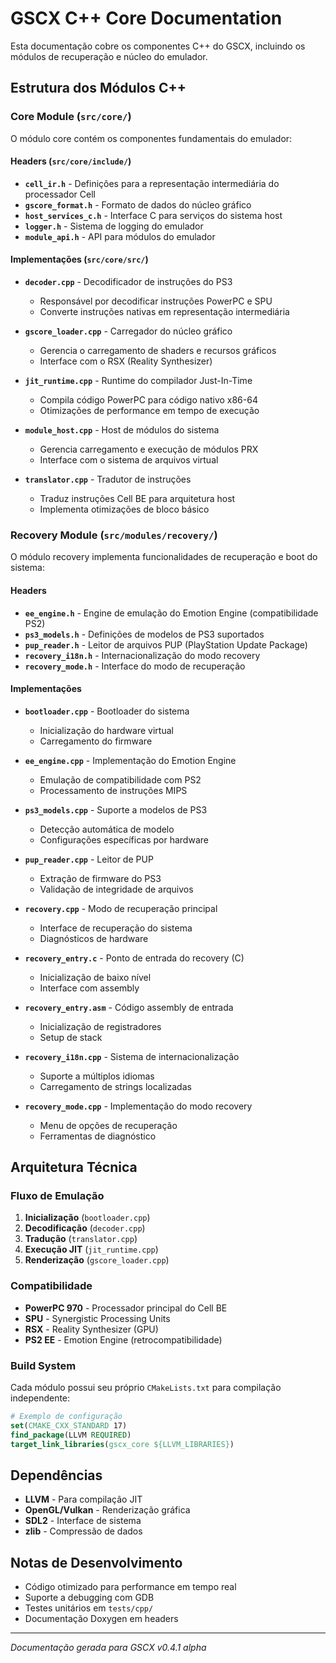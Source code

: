 # GSCX C++ Core Documentation

Esta documentação cobre os componentes C++ do GSCX, incluindo os módulos de recuperação e núcleo do emulador.

## Estrutura dos Módulos C++

### Core Module (`src/core/`)

O módulo core contém os componentes fundamentais do emulador:

#### Headers (`src/core/include/`)

- **`cell_ir.h`** - Definições para a representação intermediária do processador Cell
- **`gscore_format.h`** - Formato de dados do núcleo gráfico
- **`host_services_c.h`** - Interface C para serviços do sistema host
- **`logger.h`** - Sistema de logging do emulador
- **`module_api.h`** - API para módulos do emulador

#### Implementações (`src/core/src/`)

- **`decoder.cpp`** - Decodificador de instruções do PS3
  - Responsável por decodificar instruções PowerPC e SPU
  - Converte instruções nativas em representação intermediária

- **`gscore_loader.cpp`** - Carregador do núcleo gráfico
  - Gerencia o carregamento de shaders e recursos gráficos
  - Interface com o RSX (Reality Synthesizer)

- **`jit_runtime.cpp`** - Runtime do compilador Just-In-Time
  - Compila código PowerPC para código nativo x86-64
  - Otimizações de performance em tempo de execução

- **`module_host.cpp`** - Host de módulos do sistema
  - Gerencia carregamento e execução de módulos PRX
  - Interface com o sistema de arquivos virtual

- **`translator.cpp`** - Tradutor de instruções
  - Traduz instruções Cell BE para arquitetura host
  - Implementa otimizações de bloco básico

### Recovery Module (`src/modules/recovery/`)

O módulo recovery implementa funcionalidades de recuperação e boot do sistema:

#### Headers

- **`ee_engine.h`** - Engine de emulação do Emotion Engine (compatibilidade PS2)
- **`ps3_models.h`** - Definições de modelos de PS3 suportados
- **`pup_reader.h`** - Leitor de arquivos PUP (PlayStation Update Package)
- **`recovery_i18n.h`** - Internacionalização do modo recovery
- **`recovery_mode.h`** - Interface do modo de recuperação

#### Implementações

- **`bootloader.cpp`** - Bootloader do sistema
  - Inicialização do hardware virtual
  - Carregamento do firmware

- **`ee_engine.cpp`** - Implementação do Emotion Engine
  - Emulação de compatibilidade com PS2
  - Processamento de instruções MIPS

- **`ps3_models.cpp`** - Suporte a modelos de PS3
  - Detecção automática de modelo
  - Configurações específicas por hardware

- **`pup_reader.cpp`** - Leitor de PUP
  - Extração de firmware do PS3
  - Validação de integridade de arquivos

- **`recovery.cpp`** - Modo de recuperação principal
  - Interface de recuperação do sistema
  - Diagnósticos de hardware

- **`recovery_entry.c`** - Ponto de entrada do recovery (C)
  - Inicialização de baixo nível
  - Interface com assembly

- **`recovery_entry.asm`** - Código assembly de entrada
  - Inicialização de registradores
  - Setup de stack

- **`recovery_i18n.cpp`** - Sistema de internacionalização
  - Suporte a múltiplos idiomas
  - Carregamento de strings localizadas

- **`recovery_mode.cpp`** - Implementação do modo recovery
  - Menu de opções de recuperação
  - Ferramentas de diagnóstico

## Arquitetura Técnica

### Fluxo de Emulação

1. **Inicialização** (`bootloader.cpp`)
2. **Decodificação** (`decoder.cpp`)
3. **Tradução** (`translator.cpp`)
4. **Execução JIT** (`jit_runtime.cpp`)
5. **Renderização** (`gscore_loader.cpp`)

### Compatibilidade

- **PowerPC 970** - Processador principal do Cell BE
- **SPU** - Synergistic Processing Units
- **RSX** - Reality Synthesizer (GPU)
- **PS2 EE** - Emotion Engine (retrocompatibilidade)

### Build System

Cada módulo possui seu próprio `CMakeLists.txt` para compilação independente:

```cmake
# Exemplo de configuração
set(CMAKE_CXX_STANDARD 17)
find_package(LLVM REQUIRED)
target_link_libraries(gscx_core ${LLVM_LIBRARIES})
```

## Dependências

- **LLVM** - Para compilação JIT
- **OpenGL/Vulkan** - Renderização gráfica
- **SDL2** - Interface de sistema
- **zlib** - Compressão de dados

## Notas de Desenvolvimento

- Código otimizado para performance em tempo real
- Suporte a debugging com GDB
- Testes unitários em `tests/cpp/`
- Documentação Doxygen em headers

---

*Documentação gerada para GSCX v0.4.1 alpha*